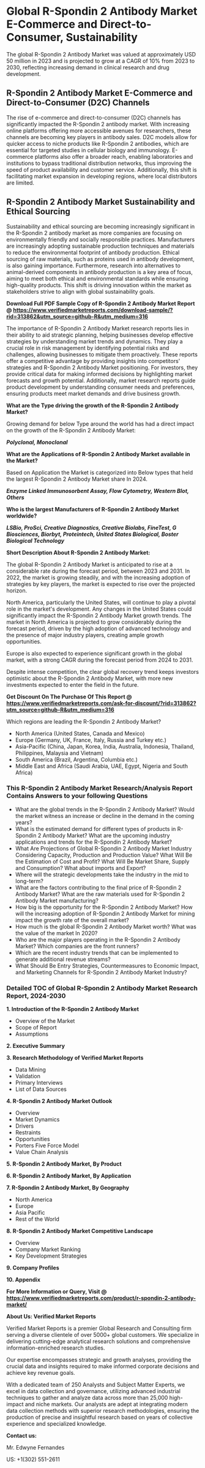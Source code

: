 <h1>Global R-Spondin 2 Antibody Market E-Commerce and Direct-to-Consumer, Sustainability</h1><p class=""><p>The global R-Spondin 2 Antibody Market was valued at approximately USD 50 million in 2023 and is projected to grow at a CAGR of 10% from 2023 to 2030, reflecting increasing demand in clinical research and drug development.</p><h2>R-Spondin 2 Antibody Market E-Commerce and Direct-to-Consumer (D2C) Channels</h2><p>The rise of e-commerce and direct-to-consumer (D2C) channels has significantly impacted the R-Spondin 2 antibody market. With increasing online platforms offering more accessible avenues for researchers, these channels are becoming key players in antibody sales. D2C models allow for quicker access to niche products like R-Spondin 2 antibodies, which are essential for targeted studies in cellular biology and immunology. E-commerce platforms also offer a broader reach, enabling laboratories and institutions to bypass traditional distribution networks, thus improving the speed of product availability and customer service. Additionally, this shift is facilitating market expansion in developing regions, where local distributors are limited.<h2>R-Spondin 2 Antibody Market Sustainability and Ethical Sourcing</h2><p>Sustainability and ethical sourcing are becoming increasingly significant in the R-Spondin 2 antibody market as more companies are focusing on environmentally friendly and socially responsible practices. Manufacturers are increasingly adopting sustainable production techniques and materials to reduce the environmental footprint of antibody production. Ethical sourcing of raw materials, such as proteins used in antibody development, is also gaining importance. Furthermore, research into alternatives to animal-derived components in antibody production is a key area of focus, aiming to meet both ethical and environmental standards while ensuring high-quality products. This shift is driving innovation within the market as stakeholders strive to align with global sustainability goals.</p></p><p class=""><strong>Download Full PDF Sample Copy of R-Spondin 2 Antibody Market Report @ <a href="https://www.verifiedmarketreports.com/download-sample/?rid=313862&utm_source=github-R&utm_medium=316" target="_blank">https://www.verifiedmarketreports.com/download-sample/?rid=313862&utm_source=github-R&utm_medium=316</a></strong></p><p>The importance of&nbsp;R-Spondin 2 Antibody Market research reports lies in their ability to aid strategic planning, helping businesses develop effective strategies by understanding market trends and dynamics. They play a crucial role in risk management by identifying potential risks and challenges, allowing businesses to mitigate them proactively. These reports offer a competitive advantage by providing insights into competitors' strategies and R-Spondin 2 Antibody Market positioning. For investors, they provide critical data for making informed decisions by highlighting market forecasts and growth potential. Additionally, market research reports guide product development by understanding consumer needs and preferences, ensuring products meet market demands and drive business growth.</p><p><strong>What are the&nbsp;Type driving the growth of the R-Spondin 2 Antibody Market?</strong></p><p id="" class="">Growing demand for below Type around the world has had a direct impact on the growth of the R-Spondin 2 Antibody Market:</p><p class=""><em><strong>Polyclonal, Monoclonal</strong></em></p><p class=""><strong>What are the&nbsp;Applications&nbsp;of R-Spondin 2 Antibody Market available in the Market?</strong></p><p id="" class="">Based on Application the Market is categorized into Below types that held the largest R-Spondin 2 Antibody Market share In 2024.</p><p class=""><em><strong>Enzyme Linked Immunosorbent Assay, Flow Cytometry, Western Blot, Others</strong></em></p><p class=""><strong>Who is the largest Manufacturers of R-Spondin 2 Antibody Market worldwide?</strong></p><p><em><strong>LSBio, ProSci, Creative Diagnostics, Creative Biolabs, FineTest, G Biosciences, Biorbyt, Proteintech, United States Biological, Boster Biological Technology</strong></em></p><p id="" class=""><strong>Short Description About R-Spondin 2 Antibody Market:</strong></p><p>The global R-Spondin 2 Antibody Market is anticipated to rise at a considerable rate during the forecast period, between 2023 and 2031. In 2022, the market is growing steadily, and with the increasing adoption of strategies by key players, the market is expected to rise over the projected horizon.</p><p>North America, particularly the United States, will continue to play a pivotal role in the market's development. Any changes in the United States could significantly impact the R-Spondin 2 Antibody Market growth trends. The market in North America is projected to grow considerably during the forecast period, driven by the high adoption of advanced technology and the presence of major industry players, creating ample growth opportunities.</p><p>Europe is also expected to experience significant growth in the global market, with a strong CAGR during the forecast period from 2024 to 2031.</p><p>Despite intense competition, the clear global recovery trend keeps investors optimistic about the R-Spondin 2 Antibody Market, with more new investments expected to enter the field in the future.</p><p id="" class=""><strong>Get Discount On The Purchase Of This Report @ <a href="https://www.verifiedmarketreports.com/ask-for-discount/?rid=313862?utm_source=github-R&utm_medium=316" target="_blank">https://www.verifiedmarketreports.com/ask-for-discount/?rid=313862?utm_source=github-R&utm_medium=316</a></strong></p><p class="">Which regions are leading the R-Spondin 2 Antibody Market?</p><ul><li>North America (United States, Canada and Mexico)</li><li>Europe (Germany, UK, France, Italy, Russia and Turkey etc.)</li><li>Asia-Pacific (China, Japan, Korea, India, Australia, Indonesia, Thailand, Philippines, Malaysia and Vietnam)</li><li>South America (Brazil, Argentina, Columbia etc.)</li><li>Middle East and Africa (Saudi Arabia, UAE, Egypt, Nigeria and South Africa)</li></ul><h3 id="" class="">This R-Spondin 2 Antibody Market Research/Analysis Report Contains Answers to your following Questions</h3><ul><li>What are the global trends in the R-Spondin 2 Antibody Market? Would the market witness an increase or decline in the demand in the coming years?</li><li>What is the estimated demand for different types of products in R-Spondin 2 Antibody Market? What are the upcoming industry applications and trends for the R-Spondin 2 Antibody Market?</li><li>What Are Projections of Global R-Spondin 2 Antibody Market Industry Considering Capacity, Production and Production Value? What Will Be the Estimation of Cost and Profit? What Will Be Market Share, Supply and Consumption? What about imports and Export?</li><li>Where will the strategic developments take the industry in the mid to long-term?</li><li>What are the factors contributing to the final price of R-Spondin 2 Antibody Market? What are the raw materials used for R-Spondin 2 Antibody Market manufacturing?</li><li>How big is the opportunity for the R-Spondin 2 Antibody Market? How will the increasing adoption of R-Spondin 2 Antibody Market for mining impact the growth rate of the overall market?</li><li>How much is the global R-Spondin 2 Antibody Market worth? What was the value of the market In 2020?</li><li>Who are the major players operating in the R-Spondin 2 Antibody Market? Which companies are the front runners?</li><li>Which are the recent industry trends that can be implemented to generate additional revenue streams?</li><li>What Should Be Entry Strategies, Countermeasures to Economic Impact, and Marketing Channels for R-Spondin 2 Antibody Market Industry?</li></ul><h3 id="" class="">Detailed TOC of Global R-Spondin 2 Antibody Market Research Report, 2024-2030</h3><p id="" class=""><strong>1. Introduction of the R-Spondin 2 Antibody Market</strong></p><ul><li>Overview of the Market</li><li>Scope of Report</li><li>Assumptions</li></ul><p id="" class=""><strong>2. Executive Summary</strong></p><p id="" class=""><strong>3. Research Methodology of Verified Market Reports</strong></p><ul><li>Data Mining</li><li>Validation</li><li>Primary Interviews</li><li>List of Data Sources</li></ul><p id="" class=""><strong>4. R-Spondin 2 Antibody Market Outlook</strong></p><ul><li>Overview</li><li>Market Dynamics</li><li>Drivers</li><li>Restraints</li><li>Opportunities</li><li>Porters Five Force Model</li><li>Value Chain Analysis</li></ul><p id="" class=""><strong>5. R-Spondin 2 Antibody Market, By Product</strong></p><p id="" class=""><strong>6. R-Spondin 2 Antibody Market, By Application</strong></p><p id="" class=""><strong>7. R-Spondin 2 Antibody Market, By Geography</strong></p><ul><li>North America</li><li>Europe</li><li>Asia Pacific</li><li>Rest of the World</li></ul><p id="" class=""><strong>8. R-Spondin 2 Antibody Market Competitive Landscape</strong></p><ul><li>Overview</li><li>Company Market Ranking</li><li>Key Development Strategies</li></ul><p id="" class=""><strong>9. Company Profiles</strong></p><p id="" class=""><strong>10. Appendix</strong></p><p id="" class=""><strong>For More Information or Query, Visit @ <a href="https://www.verifiedmarketreports.com/product/r-spondin-2-antibody-market/" target="_blank">https://www.verifiedmarketreports.com/product/r-spondin-2-antibody-market/</a></strong></p><p id="" class=""><strong>About Us: Verified Market Reports</strong></p><p id="" class="">Verified Market Reports is a premier Global Research and Consulting firm serving a diverse clientele of over 5000+ global customers. We specialize in delivering cutting-edge analytical research solutions and comprehensive information-enriched research studies.</p><p id="" class="">Our expertise encompasses strategic and growth analyses, providing the crucial data and insights required to make informed corporate decisions and achieve key revenue goals.</p><p id="" class="">With a dedicated team of 250 Analysts and Subject Matter Experts, we excel in data collection and governance, utilizing advanced industrial techniques to gather and analyze data across more than 25,000 high-impact and niche markets. Our analysts are adept at integrating modern data collection methods with superior research methodologies, ensuring the production of precise and insightful research based on years of collective experience and specialized knowledge.</p><p id="" class=""><strong>Contact us:</strong></p><p id="" class="">Mr. Edwyne Fernandes</p><p id="" class="">US: +1(302) 551-2611</p>
